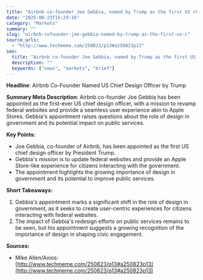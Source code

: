 ```yaml
---
title: "Airbnb co-founder Joe Gebbia, named by Trump as the first US chief design officer, says he wants to update federal websites to an 'Apple Store-like experience' (Mike Allen/Axios)"
date: "2025-08-23T15:29:16"
category: "Markets"
summary: ""
slug: "airbnb-cofounder-joe-gebbia-named-by-trump-as-the-first-us-c"
source_urls:
  - "http://www.techmeme.com/250823/p13#a250823p13"
seo:
  title: "Airbnb co-founder Joe Gebbia, named by Trump as the first US chief design officer, says he wants to update federal websites to an 'Apple Store-like experience' (Mike Allen/Axios) | Hash n Hedge"
  description: ""
  keywords: ["news", "markets", "brief"]
---
```

**Headline**: Airbnb Co-Founder Named US Chief Design Officer by Trump  

**Summary Meta Description**: Airbnb co-founder Joe Gebbia has been appointed as the first-ever US chief design officer, with a mission to revamp federal websites and provide a seamless user experience akin to Apple Stores. Gebbia's appointment raises questions about the role of design in government and its potential impact on public services.  

**Key Points:**  
* Joe Gebbia, co-founder of Airbnb, has been appointed as the first US chief design officer by President Trump. 
* Gebbia's mission is to update federal websites and provide an Apple Store-like experience for citizens interacting with the government. 
* The appointment highlights the growing importance of design in government and its potential to improve public services.  

**Short Takeaways:**  
1. Gebbia's appointment marks a significant shift in the role of design in government, as it seeks to create user-centric experiences for citizens interacting with federal websites. 
2. The impact of Gebbia's redesign efforts on public services remains to be seen, but his appointment suggests a growing recognition of the importance of design in shaping civic engagement.  

**Sources:**  
* Mike Allen/Axios: [http://www.techmeme.com/250823/p13#a250823p13](http://www.techmeme.com/250823/p13#a250823p13)
